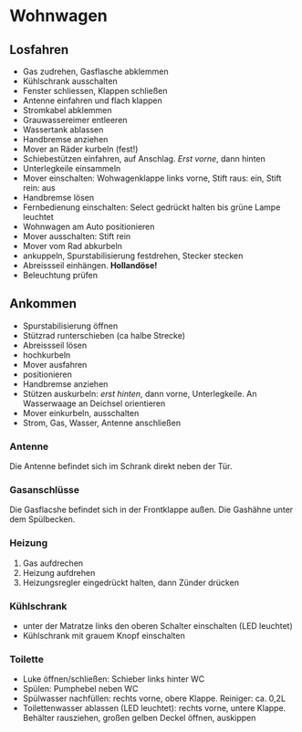 # Wohnwagen

## Losfahren
- Gas zudrehen, Gasflasche abklemmen
- Kühlschrank ausschalten
- Fenster schliessen, Klappen schließen
- Antenne einfahren und flach klappen
- Stromkabel abklemmen
- Grauwassereimer entleeren
- Wassertank ablassen
- Handbremse anziehen
- Mover an Räder kurbeln (fest!)
- Schiebestützen einfahren, auf Anschlag. _Erst vorne_, dann hinten
- Unterlegkeile einsammeln
- Mover einschalten: Wohwagenklappe links vorne, Stift raus: ein, Stift rein: aus
- Handbremse lösen
- Fernbedienung einschalten: Select gedrückt halten bis grüne Lampe leuchtet
- Wohnwagen am Auto positionieren
- Mover ausschalten: Stift rein
- Mover vom Rad abkurbeln
- ankuppeln, Spurstabilisierung festdrehen, Stecker stecken
- Abreissseil einhängen. **Hollandöse!**
- Beleuchtung prüfen

## Ankommen
- Spurstabilisierung öffnen
- Stützrad runterschieben (ca halbe Strecke)
- Abreissseil lösen
- hochkurbeln
- Mover ausfahren
- positionieren
- Handbremse anziehen
- Stützen auskurbeln: _erst hinten_, dann vorne, Unterlegkeile. An Wasserwaage an Deichsel orientieren
- Mover einkurbeln, ausschalten
- Strom, Gas, Wasser, Antenne anschließen

### Antenne
Die Antenne befindet sich im Schrank direkt neben der Tür.

### Gasanschlüsse
Die Gasflacshe befindet sich in der Frontklappe außen. Die Gashähne unter dem Spülbecken.

### Heizung
1. Gas aufdrechen
2. Heizung aufdrehen
3. Heizungsregler eingedrückt halten, dann Zünder drücken

### Kühlschrank
- unter der Matratze links den oberen Schalter einschalten (LED leuchtet)
- Kühlschrank mit grauem Knopf einschalten

### Toilette
- Luke öffnen/schließen: Schieber links hinter WC
- Spülen: Pumphebel neben WC
- Spülwasser nachfüllen: rechts vorne, obere Klappe. Reiniger: ca. 0,2L
- Toilettenwasser ablassen (LED leuchtet): rechts vorne, untere Klappe. Behälter rausziehen, großen gelben Deckel öffnen, auskippen
